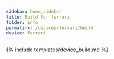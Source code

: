 ```yaml
---
sidebar: home_sidebar
title: Build for ferrari
folder: info
permalink: /devices/ferrari/build
device: ferrari
---
```

{% include templates/device_build.md %}
